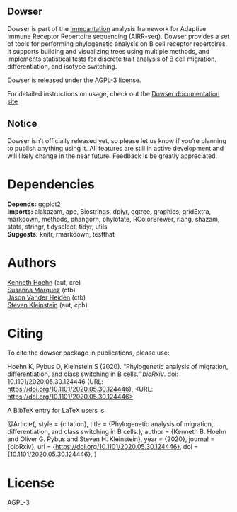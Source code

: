 Dowser
-------------------------------------------------------------------------------

Dowser is part of the [Immcantation](http://immcantation.readthedocs.io) 
analysis framework for Adaptive Immune Receptor Repertoire sequencing 
(AIRR-seq). Dowser provides a set of tools for performing phylogenetic analysis
on B cell receptor repertoires. It supports building and visualizing trees using 
multiple methods, and implements statistical tests for discrete trait analysis
of B cell migration, differentiation, and isotype switching.

Dowser is released under the AGPL-3 license.

For detailed instructions on usage, check out the [Dowser documentation site](https://dowser.readthedocs.io)

Notice
-------------------------------------------------------------------------------

Dowser isn’t officially released yet, so please let us know if you’re planning to publish anything using it. All features are still in active development and will likely change in the near future. Feedback is be greatly appreciated.



# Dependencies

**Depends:** ggplot2  
**Imports:** alakazam, ape, Biostrings, dplyr, ggtree, graphics, gridExtra, markdown, methods, phangorn, phylotate, RColorBrewer, rlang, shazam, stats, stringr, tidyselect, tidyr, utils  
**Suggests:** knitr, rmarkdown, testthat


# Authors

[Kenneth Hoehn](mailto:kenneth.hoehn@yale.edu) (aut, cre)  
[Susanna Marquez](mailto:susanna.marquez@yale.edu) (ctb)  
[Jason Vander Heiden](mailto:jason.vanderheiden@gmail.com) (ctb)  
[Steven Kleinstein](mailto:steven.kleinstein@yale.edu) (aut, cph)


# Citing


To cite the dowser package in publications, please use:

Hoehn K, Pybus O, Kleinstein S (2020). “Phylogenetic analysis of
migration, differentiation, and class switching in B cells.” _bioRxiv_.
doi: 10.1101/2020.05.30.124446 (URL:
https://doi.org/10.1101/2020.05.30.124446), <URL:
https://doi.org/10.1101/2020.05.30.124446>.

A BibTeX entry for LaTeX users is

  @Article{,
    style = {citation},
    title = {Phylogenetic analysis of migration, differentiation, and class switching in B cells.},
    author = {Kenneth B. Hoehn and Oliver G. Pybus and Steven H. Kleinstein},
    year = {2020},
    journal = {bioRxiv},
    url = {https://doi.org/10.1101/2020.05.30.124446},
    doi = {10.1101/2020.05.30.124446},
  }



# License

AGPL-3
